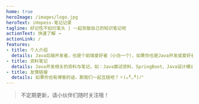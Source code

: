 ```yaml
---
home: true
heroImage: /images/logo.jpg
heroText: iHopess-笔记记录
tagline: 好记性不如烂笔头 | 一起贡献自己的知识笔记吧
actionText: 快速了解 →
actionLink: /
features:
- title: 个人介绍
  details: Java后端开发者，也是个前端爱好者（小白一个），如果你也是Java开发或爱好者，就一起学习吧。
- title: 资料笔记
  details: Java开发相关的资料与笔记，如：Java面试资料、SpringBoot、Java设计模式等。
- title: 友情链接
  details: 如果你也有博客的话，那我们一起互链吧？ヾ(๑╹◡╹)ﾉ"
---
```


> 不定期更新，请小伙伴们随时关注哦！